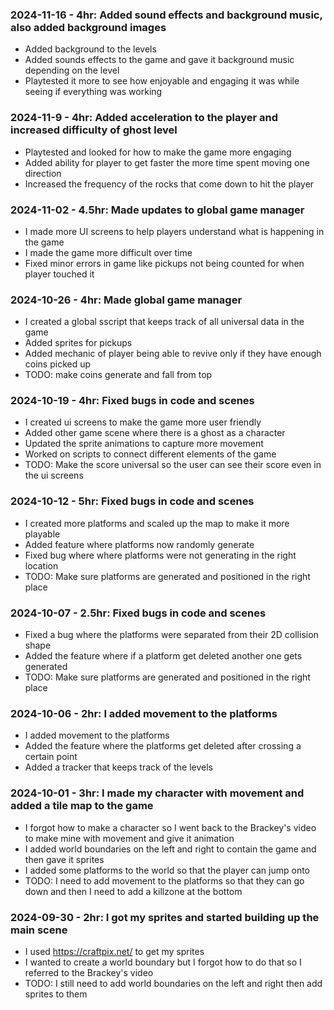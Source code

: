### 2024-11-16 - 4hr: Added sound effects and background music, also added background images
* Added background to the levels
* Added sounds effects to the game and gave it background music depending on the level
* Playtested it more to see how enjoyable and engaging it was while seeing if everything was working

### 2024-11-9 - 4hr: Added acceleration to the player and increased difficulty of ghost level
* Playtested and looked for how to make the game more engaging
* Added ability for player to get faster the more time spent moving one direction
* Increased the frequency of the rocks that come down to hit the player

### 2024-11-02 - 4.5hr: Made updates to global game manager
* I made more UI screens to help players understand what is happening in the game
* I made the game more difficult over time
* Fixed minor errors in game like pickups not being counted for when player touched it

### 2024-10-26 - 4hr: Made global game manager
* I created a global sscript that keeps track of all universal data in the game
* Added sprites for pickups
* Added mechanic of player being able to revive only if they have enough coins picked up
* TODO: make coins generate and fall from top

### 2024-10-19 - 4hr: Fixed bugs in code and scenes
* I created ui screens to make the game more user friendly
* Added other game scene where there is a ghost as a character
* Updated the sprite animations to capture more movement
* Worked on scripts to connect different elements of the game
* TODO: Make the score universal so the user can see their score even in the ui screens

### 2024-10-12 - 5hr: Fixed bugs in code and scenes
* I created more platforms and scaled up the map to make it more playable
* Added feature where platforms now randomly generate
* Fixed bug where where platforms were not generating in the right location
* TODO: Make sure platforms are generated and positioned in the right place

### 2024-10-07 - 2.5hr: Fixed bugs in code and scenes
* Fixed a bug where the platforms were separated from their 2D collision shape
* Added the feature where if a platform get deleted another one gets generated
* TODO: Make sure platforms are generated and positioned in the right place

### 2024-10-06 - 2hr: I added movement to the platforms
* I added movement to the platforms
* Added the feature where the platforms get deleted after crossing a certain point
* Added a tracker that keeps track of the levels

### 2024-10-01 - 3hr: I made my character with movement and added a tile map to the game
* I forgot how to make a character so I went back to the Brackey's video to make mine with movement and give it animation
* I added world boundaries on the left and right to contain the game and then gave it sprites
* I added some platforms to the world so that the player can jump onto
* TODO: I need to add movement to the platforms so that they can go down and then I need to add a killzone at the bottom

### 2024-09-30 - 2hr: I got my sprites and started building up the main scene
* I used https://craftpix.net/ to get my sprites
* I wanted to create a world boundary but I forgot how to do that so I referred to the Brackey's video
* TODO: I still need to add world boundaries on the left and right then add sprites to them